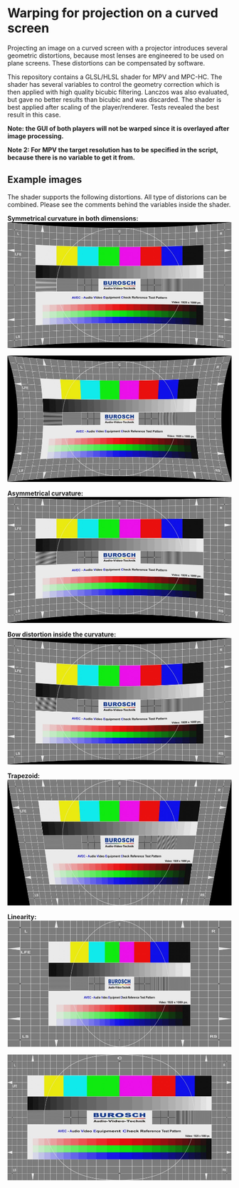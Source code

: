 # Warping for projection on a curved screen
Projecting an image on a curved screen with a projector introduces several geometric distortions, because most lenses are engineered to be used on plane screens. These distortions can be compensated by software.

This repository contains a GLSL/HLSL shader for MPV and MPC-HC. The shader has several variables to control the geometry correction which is then applied with high quality bicubic filtering. Lanczos was also evaluated, but gave no better results than bicubic and was discarded. The shader is best applied after scaling of the player/renderer. Tests revealed the best result in this case.

**Note: the GUI of both players will not be warped since it is overlayed after image processing.**

**Note 2: For MPV the target resolution has to be specified in the script, because there is no variable to get it from.**


## Example images
The shader supports the following distortions. All type of distorions can be combined. Please see the comments behind the variables inside the shader.

**Symmetrical curvature in both dimensions:**
![Alt text](example_hor_sym.jpg)

![Alt text](example_hor_vert_sym.jpg)

**Asymmetrical curvature:**
![Alt text](example_hor_asym.jpg)

**Bow distortion inside the curvature:**
![Alt text](example_hor_bow.jpg)

**Trapezoid:**
![Alt text](exmple_trapezoid.jpg)

**Linearity:**
![Alt text](example_linearity1.jpg)

![Alt text](example_linearity2.jpg)
